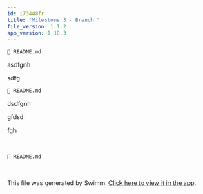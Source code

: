 ```yaml
---
id: i73448fr
title: "Milestone 3 - Branch "
file_version: 1.1.2
app_version: 1.10.3
---
```


`📄 README.md`

asdfgnh

sdfg

`📄 README.md`

dsdfgnh

gfdsd

fgh

<br/>

`📄 README.md`

<br/>

This file was generated by Swimm. [Click here to view it in the app](http://localhost:5000/repos/Z2l0aHViJTNBJTNBTm9hUmVwbyUzQSUzQU5vYW96ZXI=/docs/i73448fr).
